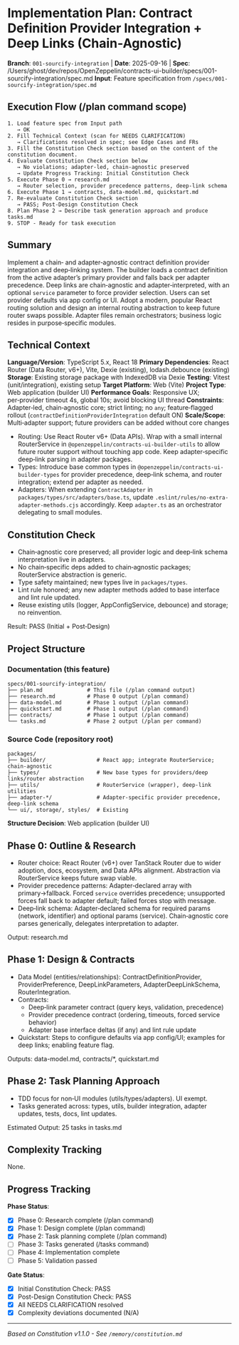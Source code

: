 # Implementation Plan: Contract Definition Provider Integration + Deep Links (Chain-Agnostic)

**Branch**: `001-sourcify-integration` | **Date**: 2025-09-16 | **Spec**: /Users/ghost/dev/repos/OpenZeppelin/contracts-ui-builder/specs/001-sourcify-integration/spec.md
**Input**: Feature specification from `/specs/001-sourcify-integration/spec.md`

## Execution Flow (/plan command scope)

```
1. Load feature spec from Input path
   → OK
2. Fill Technical Context (scan for NEEDS CLARIFICATION)
   → Clarifications resolved in spec; see Edge Cases and FRs
3. Fill the Constitution Check section based on the content of the constitution document.
4. Evaluate Constitution Check section below
   → No violations; adapter‑led, chain‑agnostic preserved
   → Update Progress Tracking: Initial Constitution Check
5. Execute Phase 0 → research.md
   → Router selection, provider precedence patterns, deep‑link schema
6. Execute Phase 1 → contracts, data-model.md, quickstart.md
7. Re-evaluate Constitution Check section
   → PASS; Post-Design Constitution Check
8. Plan Phase 2 → Describe task generation approach and produce tasks.md
9. STOP - Ready for task execution
```

## Summary

Implement a chain‑ and adapter‑agnostic contract definition provider integration and deep‑linking system. The builder loads a contract definition from the active adapter’s primary provider and falls back per adapter precedence. Deep links are chain‑agnostic and adapter‑interpreted, with an optional `service` parameter to force provider selection. Users can set provider defaults via app config or UI. Adopt a modern, popular React routing solution and design an internal routing abstraction to keep future router swaps possible. Adapter files remain orchestrators; business logic resides in purpose‑specific modules.

## Technical Context

**Language/Version**: TypeScript 5.x, React 18
**Primary Dependencies**: React Router (Data Router, v6+), Vite, Dexie (existing), lodash.debounce (existing)
**Storage**: Existing storage package with IndexedDB via Dexie
**Testing**: Vitest (unit/integration), existing setup
**Target Platform**: Web (Vite)
**Project Type**: Web application (builder UI)
**Performance Goals**: Responsive UX; per‑provider timeout 4s, global 10s; avoid blocking UI thread
**Constraints**: Adapter‑led, chain‑agnostic core; strict linting; no `any`; feature‑flagged rollout (`contractDefinitionProviderIntegration` default ON)
**Scale/Scope**: Multi‑adapter support; future providers can be added without core changes

- Routing: Use React Router v6+ (Data APIs). Wrap with a small internal RouterService in `@openzeppelin/contracts-ui-builder-utils` to allow future router support without touching app code. Keep adapter‑specific deep‑link parsing in adapter packages.
- Types: Introduce base common types in `@openzeppelin/contracts-ui-builder-types` for provider precedence, deep‑link schema, and router integration; extend per adapter as needed.
- Adapters: When extending `ContractAdapter` in `packages/types/src/adapters/base.ts`, update `.eslint/rules/no-extra-adapter-methods.cjs` accordingly. Keep `adapter.ts` as an orchestrator delegating to small modules.

## Constitution Check

- Chain‑agnostic core preserved; all provider logic and deep‑link schema interpretation live in adapters.
- No chain‑specific deps added to chain‑agnostic packages; RouterService abstraction is generic.
- Type safety maintained; new types live in `packages/types`.
- Lint rule honored; any new adapter methods added to base interface and lint rule updated.
- Reuse existing utils (logger, AppConfigService, debounce) and storage; no reinvention.

Result: PASS (Initial + Post‑Design)

## Project Structure

### Documentation (this feature)

```
specs/001-sourcify-integration/
├── plan.md              # This file (/plan command output)
├── research.md          # Phase 0 output (/plan command)
├── data-model.md        # Phase 1 output (/plan command)
├── quickstart.md        # Phase 1 output (/plan command)
├── contracts/           # Phase 1 output (/plan command)
└── tasks.md             # Phase 2 output (/plan per command)
```

### Source Code (repository root)

```
packages/
├── builder/                # React app; integrate RouterService; chain‑agnostic
├── types/                  # New base types for providers/deep links/router abstraction
├── utils/                  # RouterService (wrapper), deep‑link utilities
├── adapter-*/              # Adapter‑specific provider precedence, deep‑link schema
└── ui/, storage/, styles/  # Existing
```

**Structure Decision**: Web application (builder UI)

## Phase 0: Outline & Research

- Router choice: React Router (v6+) over TanStack Router due to wider adoption, docs, ecosystem, and Data APIs alignment. Abstraction via RouterService keeps future swap viable.
- Provider precedence patterns: Adapter‑declared array with primary→fallback. Forced `service` overrides precedence; unsupported forces fall back to adapter default; failed forces stop with message.
- Deep‑link schema: Adapter‑declared schema for required params (network, identifier) and optional params (service). Chain‑agnostic core parses generically, delegates interpretation to adapter.

Output: research.md

## Phase 1: Design & Contracts

- Data Model (entities/relationships): ContractDefinitionProvider, ProviderPreference, DeepLinkParameters, AdapterDeepLinkSchema, RouterIntegration.
- Contracts:
  - Deep‑link parameter contract (query keys, validation, precedence)
  - Provider precedence contract (ordering, timeouts, forced service behavior)
  - Adapter base interface deltas (if any) and lint rule update
- Quickstart: Steps to configure defaults via app config/UI; examples for deep links; enabling feature flag.

Outputs: data-model.md, contracts/\*, quickstart.md

## Phase 2: Task Planning Approach

- TDD focus for non‑UI modules (utils/types/adapters). UI exempt.
- Tasks generated across: types, utils, builder integration, adapter updates, tests, docs, lint updates.

Estimated Output: 25 tasks in tasks.md

## Complexity Tracking

None.

## Progress Tracking

**Phase Status**:

- [x] Phase 0: Research complete (/plan command)
- [x] Phase 1: Design complete (/plan command)
- [x] Phase 2: Task planning complete (/plan command)
- [ ] Phase 3: Tasks generated (/tasks command)
- [ ] Phase 4: Implementation complete
- [ ] Phase 5: Validation passed

**Gate Status**:

- [x] Initial Constitution Check: PASS
- [x] Post-Design Constitution Check: PASS
- [x] All NEEDS CLARIFICATION resolved
- [x] Complexity deviations documented (N/A)

---

_Based on Constitution v1.1.0 - See `/memory/constitution.md`_
